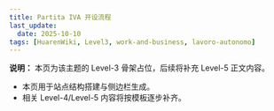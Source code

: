 ```yaml
---
title: Partita IVA 开设流程
last_update:
  date: 2025-10-10
tags: [HuarenWiki, Level3, work-and-business, lavoro-autonomo]
---
```

**说明：** 本页为该主题的 Level-3 骨架占位，后续将补充 Level-5 正文内容。

- 本页用于站点结构搭建与侧边栏生成。
- 相关 Level-4/Level-5 内容将按模板逐步补齐。
